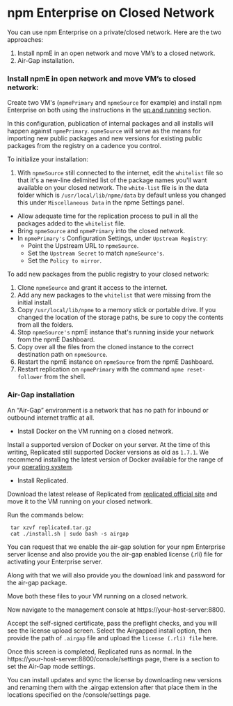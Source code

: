 # npm Enterprise on Closed Network

You can use npm Enterprise on a private/closed network. Here are the two approaches:

1. Install npmE in an open network and move VM’s to a closed network.
2. Air-Gap installation.

### Install npmE in open network and move VM’s to closed network:

Create two VM's (`npmePrimary` and `npmeSource` for example) and install npm Enterprise on both using the instructions in the [up and running]( https://npme.npmjs.com/docs/up-and-running/platforms/other.html)
 section.

In this configuration, publication of internal packages and all installs will happen against `npmePrimary`. `npmeSource` will serve as the means for importing new public packages and new versions for existing public packages from the registry on a cadence you control.

To initialize your installation:

1. With `npmeSource` still connected to the internet, edit the `whitelist` file so that it's a new-line delimited list of the package names you'll want available on your closed network. The `white-list` file is in the data folder which is `/usr/local/lib/npme/data` by default unless you changed this under `Miscellaneous Data` in the npme Settings panel.
* Allow adequate time for the replication process to pull in all the packages added to the `whitelist` file.
* Bring `npmeSource` and `npmePrimary` into the closed network.
* In `npmePrimary's` Configuration Settings, under `Upstream Registry`:
    * Point the Upstream URL to `npmeSource`.
    * Set the `Upstream Secret` to match `npmeSource's`.
    * Set the `Policy to mirror`.

To add new packages from the public registry to your closed network:

1. Clone `npmeSource` and grant it access to the internet.
2.  Add any new packages to the `whitelist` that were missing from the initial install.
3. Copy `/usr/local/lib/npme` to a memory stick or portable drive. If you changed the location of the storage paths, be sure to copy the contents from all the folders.
4.  Stop `npmeSource's` npmE instance that's running inside your network from the npmE Dashboard.
5.  Copy over all the files from the cloned instance to the correct destination path on `npmeSource`.
6.  Restart the npmE instance on `npmeSource` from the npmE Dashboard.
7.  Restart replication on `npmePrimary` with the command `npme reset-follower` from the shell.

### Air-Gap installation

An “Air-Gap” environment is a network that has no path for inbound or outbound internet traffic at all.

* Install Docker on the VM running on a closed network.

Install a supported version of Docker on your server. At the time of this writing, Replicated still supported Docker versions as old as `1.7.1`. We recommend installing the latest version of Docker available for the range of your [operating system](https://www.replicated.com/docs/kb/supporting-your-customers/installing-docker-in-airgapped/).

* Install Replicated.

Download the latest release of Replicated from [replicated official site](https://s3.amazonaws.com/replicated-airgap-work/replicated.tar.gz) and move it to the VM running on your closed network.

Run the commands below:

```
 tar xzvf replicated.tar.gz
 cat ./install.sh | sudo bash -s airgap

```
You can request that we enable the air-gap solution for your npm Enterprise server license and also provide you the air-gap enabled license (.rli) file for activating your Enterprise server.

Along with that we will also provide you the download link and password for the air-gap package.

Move both these files to your VM running on a closed network.

Now navigate to the management console at https://your-host-server:8800.

Accept the self-signed certificate, pass the preflight checks, and you will see the license upload screen. Select the Airgapped install option, then provide the path of `.airgap` file and upload the `license (.rli) file` here.

Once this screen is completed, Replicated runs as normal. In the https://your-host-server:8800/console/settings page, there is a section to set the Air-Gap mode settings.

You can install updates and sync the license by downloading new versions and renaming them with the .airgap extension after that place them in the locations specified on the /console/settings page.